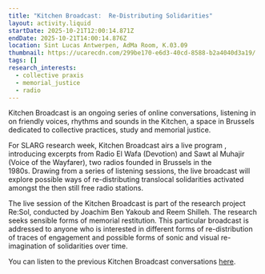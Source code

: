 ```yaml
---
title: "Kitchen Broadcast:  Re-Distributing Solidarities"
layout: activity.liquid
startDate: 2025-10-21T12:00:14.871Z
endDate: 2025-10-21T14:00:14.876Z
location: Sint Lucas Antwerpen, AdMa Room, K.03.09
thumbnail: https://ucarecdn.com/299be170-e6d3-40cd-8588-b2a4040d3a19/
tags: []
research_interests:
  - collective praxis
  - memorial_justice
  - radio
---
```

Kitchen Broadcast is an ongoing series of online conversations, listening in on friendly voices, rhythms and sounds in the Kitchen, a space in Brussels dedicated to collective practices, study and memorial justice.

For SLARG research week, Kitchen Broadcast airs a live program , introducing excerpts from Radio El Wafa (Devotion) and Sawt al Muhajir (Voice of the Wayfarer), two radios founded in Brussels in the 1980s. Drawing from a series of listening sessions, the live broadcast will explore possible ways of re-distributing translocal solidarities activated amongst the then still free radio stations. 

The live session of the Kitchen Broadcast is part of the research project Re:Sol, conducted by Joachim Ben Yakoub and Reem Shilleh. The research seeks sensible forms of memorial restitution. This particular broadcast is addressed to anyone who is interested in different forms of re-distribution of traces of engagement and possible forms of sonic and visual re-imagination of solidarities over time.

You can listen to the previous Kitchen Broadcast conversations [here](https://soundcloud.com/user-814118253-206034073).